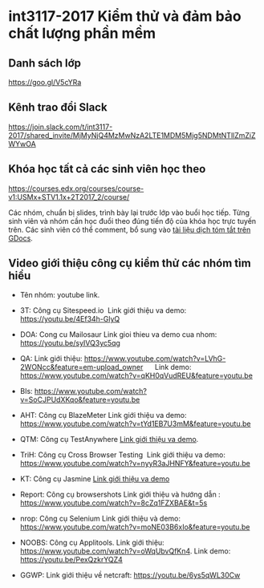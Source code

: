 # int3117-2017 Kiểm thử và đảm bảo chất lượng phần mềm

## Danh sách lớp
https://goo.gl/V5cYRa

## Kênh trao đổi Slack
https://join.slack.com/t/int3117-2017/shared_invite/MjMyNjQ4MzMwNzA2LTE1MDM5Mjg5NDMtNTllZmZiZWYwOA

## Khóa học tất cả các sinh viên học theo
https://courses.edx.org/courses/course-v1:USMx+STV1.1x+2T2017_2/course/

Các nhóm, chuẩn bị slides, trình bày lại trước lớp vào buổi học tiếp. Từng sinh viên và nhóm cần học đuổi theo đúng tiến độ của khóa học trực tuyến trên. Các sinh viên có thể comment, bổ sung vào [tài liệu dịch tóm tắt trên GDocs](https://docs.google.com/document/d/1VmkutHjYjY3sfT-H67NyrE8MzJwQFKhCGqtAOP_hIJc).

## Video giới thiệu công cụ kiểm thử các nhóm tìm hiểu
- Tên nhóm: youtube link.
- 3T: Công cụ Sitespeed.io
  Link giới thiệu va demo: https://youtu.be/4Ef34h-GlyQ

- DOA: Cong cu Mailosaur
  Link gioi thieu va demo cua nhom: https://youtu.be/syIVQ3yc5qg

- QA: Link giới thiệu: https://www.youtube.com/watch?v=LVhG-2WONcc&feature=em-upload_owner
      Link demo: https://www.youtube.com/watch?v=qKH0qVudREU&feature=youtu.be
- BIs:  https://www.youtube.com/watch?v=SoCJPUdXKqo&feature=youtu.be

- AHT: Công cụ BlazeMeter
  Link giới thiệu va demo: https://www.youtube.com/watch?v=tYd1EB7U3mM&feature=youtu.be

- QTM: Công cụ TestAnywhere [Link giới thiệu va demo](https://www.youtube.com/watch?v=nt3lGzHARis).

- TriH: Công cụ Cross Browser Testing
  Link giới thiệu va demo: https://www.youtube.com/watch?v=nyyR3aJHNFY&feature=youtu.be

- KT: Công cụ Jasmine [Link giới thiệu va demo](https://www.youtube.com/watch?v=_Wo7kJ2FtYw)

- Report: Công cụ browsershots
Link giới thiệu và hướng dẫn : https://www.youtube.com/watch?v=8cZq1FZXBAE&t=5s 

- nrop: Công cụ Selenium
  Link giới thiệu và demo: https://www.youtube.com/watch?v=moNE03B6xIo&feature=youtu.be

- NOOBS: Công cụ Applitools. Link giới thiệu: https://www.youtube.com/watch?v=oWqUbvQfKn4. Link demo: https://youtu.be/PexQzkrYQZ4

- GGWP: Link giới thiệu về netcraft: https://youtu.be/6ys5qWL30Cw
